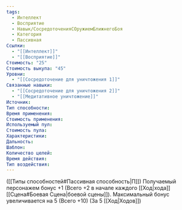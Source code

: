 ```yaml
---
tags:
  - Интеллект
  - Восприятие
  - Навык/СосредоточенияСОружиемБлижнегоБоя
  - Категория
  - Пассивная
Ссылки:
  - "[[Интеллект]]"
  - "[[Восприятие]]"
Стоимость: "25"
Стоимость выкупа: "45"
Уровни:
  - "[[Сосредоточение для уничтожения 1]]"
Связанные навыки:
  - "[[Сосредоточение для уничтожения 2]]"
  - "[[Медитативное уничтожение]]"
Источник:
Тип способности:
Время применения:
Стоимость применения:
Используемый пул:
Стоимость пула:
Характеристики:
Дальность:
Шаблон:
Количество целей:
Время действия:
Тип воздействия:
---
```

([[Типы способностей#Пассивная способность|П]]) Получаемый персонажем бонус +1 (Всего +2 в начале каждого [[Ход|хода]] [[Сцена#Боевая Сцена|боевой сцены]]).
Максимальный бонус увеличивается на 5 (Всего +10) (За 5 [[Ход|Ходов]])